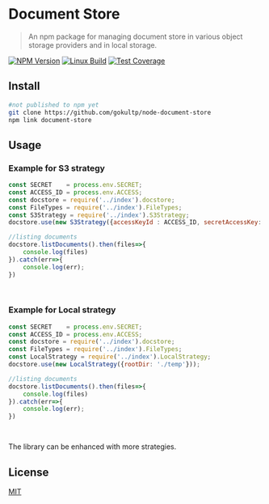 # Document Store

> An npm package for managing document store in various object storage providers and in local storage.

[![NPM Version][npm-image]][npm-url]
[![Linux Build][travis-image]][travis-url]
[![Test Coverage][coveralls-image]][coveralls-url]

## Install

```bash
#not published to npm yet
git clone https://github.com/gokultp/node-document-store
npm link document-store

```

## Usage

### Example for S3 strategy

```javascript
const SECRET    = process.env.SECRET;
const ACCESS_ID = process.env.ACCESS;
const docstore = require('../index').docstore;
const FileTypes = require('../index').FileTypes;
const S3Strategy = require('../index').S3Strategy;
docstore.use(new S3Strategy({accessKeyId : ACCESS_ID, secretAccessKey: SECRET, bucket: 'bucket'}));

//listing documents
docstore.listDocuments().then(files=>{
    console.log(files)
}).catch(err=>{
    console.log(err);
})

    
```

### Example for Local strategy

```javascript
const SECRET    = process.env.SECRET;
const ACCESS_ID = process.env.ACCESS;
const docstore = require('../index').docstore;
const FileTypes = require('../index').FileTypes;
const LocalStrategy = require('../index').LocalStrategy;
docstore.use(new LocalStrategy({rootDir: './temp'}));

//listing documents
docstore.listDocuments().then(files=>{
    console.log(files)
}).catch(err=>{
    console.log(err);
})

    
```

The library can be enhanced with more strategies.

## License

[MIT](http://vjpr.mit-license.org)

[npm-image]: https://img.shields.io/npm/v/live-xxx.svg
[npm-url]: https://npmjs.org/package/live-xxx
[travis-image]: https://travis-ci.org/gokultp/node-document-store.svg?branch=master
[travis-url]: https://travis-ci.org/gokultp/node-document-store
[coveralls-image]: https://img.shields.io/coveralls/live-js/live-xxx/master.svg
[coveralls-url]: https://coveralls.io/r/live-js/live-xxx?branch=master